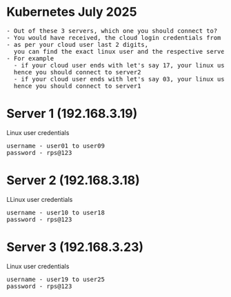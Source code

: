 # Kubernetes July 2025

<pre>
- Out of these 3 servers, which one you should connect to?
- You would have received, the cloud login credentials from your L&D focal point
- as per your cloud user last 2 digits, 
  you can find the exact linux user and the respective server alloted to you
- For example
  - if your cloud user ends with let's say 17, your linux username is user17, 
  hence you should connect to server2
  - if your cloud user ends with let's say 03, your linux username is user03,
  hence you should connect to server1
</pre>

# Server 1 (192.168.3.19)
Linux user credentials
<pre>
username - user01 to user09
password - rps@123
</pre>

# Server 2 (192.168.3.18)
LLinux user credentials
<pre>
username - user10 to user18
password - rps@123
</pre>

# Server 3 (192.168.3.23)
Linux user credentials
<pre>
username - user19 to user25
password - rps@123
</pre>

